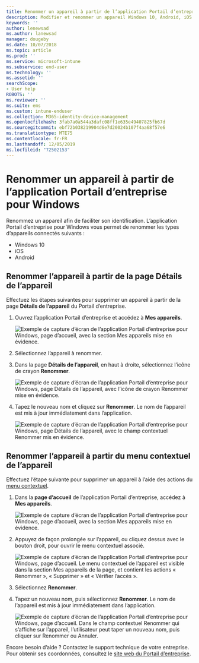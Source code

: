 ```yaml
---
title: Renommer un appareil à partir de l’application Portail d’entreprise Intune pour Windows
description: Modifier et renommer un appareil Windows 10, Android, iOS ou Microsoft HoloLens dans l’application Portail d’entreprise Intune pour Windows
keywords: ''
author: lenewsad
ms.author: lanewsad
manager: dougeby
ms.date: 10/07/2018
ms.topic: article
ms.prod: ''
ms.service: microsoft-intune
ms.subservice: end-user
ms.technology: ''
ms.assetid: ''
searchScope:
- User help
ROBOTS: ''
ms.reviewer: ''
ms.suite: ems
ms.custom: intune-enduser
ms.collection: M365-identity-device-management
ms.openlocfilehash: 3fab7a0a544a3dafc08ff1e635e49407825fb67d
ms.sourcegitcommit: ebf72b038219904d6e7d20024b107f4aa68f57e6
ms.translationtype: MTE75
ms.contentlocale: fr-FR
ms.lasthandoff: 12/05/2019
ms.locfileid: "72502153"
---
```

# <a name="rename-device-from-the-company-portal-app-for-windows"></a>Renommer un appareil à partir de l’application Portail d’entreprise pour Windows
Renommez un appareil afin de faciliter son identification. L’application Portail d’entreprise pour Windows vous permet de renommer les types d’appareils connectés suivants :  
* Windows 10
* iOS
* Android  

## <a name="rename-device-from-device-details-page"></a>Renommer l’appareil à partir de la page **Détails de l’appareil**  
Effectuez les étapes suivantes pour supprimer un appareil à partir de la page **Détails de l’appareil** du Portail d’entreprise. 

1. Ouvrez l’application Portail d’entreprise et accédez à **Mes appareils**.  

    ![Exemple de capture d’écran de l’application Portail d’entreprise pour Windows, page d’accueil, avec la section Mes appareils mise en évidence.](./media/1809_CheckAccess_Context_Select_Device.png)  
2. Sélectionnez l’appareil à renommer.
3. Dans la page **Détails de l’appareil**, en haut à droite, sélectionnez l’icône de crayon **Renommer**.  

     ![Exemple de capture d’écran de l’application Portail d’entreprise pour Windows, page Détails de l’appareil, avec l’icône de crayon Renommer mise en évidence.](./media/1809_Rename_CPapp_Windows_icon.png) 
4. Tapez le nouveau nom et cliquez sur **Renommer**. Le nom de l’appareil est mis à jour immédiatement dans l’application.  

     ![Exemple de capture d’écran de l’application Portail d’entreprise pour Windows, page Détails de l’appareil, avec le champ contextuel Renommer mis en évidence.](./media/1808_RenameApp_Popup.png)  

## <a name="rename-device-from-device-context-menu"></a>Renommer l’appareil à partir du menu contextuel de l’appareil  
Effectuez l’étape suivante pour supprimer un appareil à l’aide des actions du [menu contextuel](https://docs.microsoft.com//windows/uwp/design/controls-and-patterns/menus).  

1. Dans la **page d’accueil** de l’application Portail d’entreprise, accédez à **Mes appareils**.

    ![Exemple de capture d’écran de l’application Portail d’entreprise pour Windows, page d’accueil, avec la section Mes appareils mise en évidence.](./media/1809_CheckAccess_Context_Select_Device.png)  
2. Appuyez de façon prolongée sur l’appareil, ou cliquez dessus avec le bouton droit, pour ouvrir le menu contextuel associé.  

    ![Exemple de capture d’écran de l’application Portail d’entreprise pour Windows, page d’accueil. Le menu contextuel de l’appareil est visible dans la section **Mes appareils** de la page, et contient les actions « Renommer », « Supprimer » et « Vérifier l’accès ».](./media/1809_DeviceContextMenu_Windows_CP.png)    
3. Sélectionnez **Renommer**.  
4. Tapez un nouveau nom, puis sélectionnez **Renommer**. Le nom de l’appareil est mis à jour immédiatement dans l’application.  

     ![Exemple de capture d’écran de l’application Portail d’entreprise pour Windows, page d’accueil. Dans le champ contextuel Renommer qui s’affiche sur l’appareil, l’utilisateur peut taper un nouveau nom, puis cliquer sur Renommer ou Annuler.](./media/1808_RenameApp_Popup.png)  

Encore besoin d’aide ? Contactez le support technique de votre entreprise. Pour obtenir ses coordonnées, consultez le [site web du Portail d’entreprise](https://go.microsoft.com/fwlink/?linkid=2010980).

